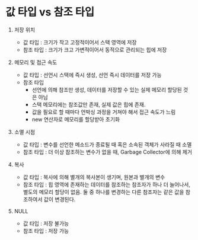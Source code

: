 # 값 타입 vs 참조 타입

1. 저장 위치
   - 값 타입 : 크기가 작고 고정적이어서 스택 영역에 저장
   - 참조 타입 : 크기가 크고 가변적이어서 동적으로 관리되는 힙에 저장

2. 메모리 및 접근 속도
   - 값 타입 : 선언시 스택에 즉시 생성, 선언 즉시 데이터를 저장 가능
   - 참조 타입 
     - 선언에 의해 참조만 생성, 데이터를 저장할 수 있는 실제 메모리 할당된 것은 아님
     - 스택 메모리에는 참조값만 존재, 실제 값은 힙에 존재. 
     - 값을 필요로 할 때마다 언박싱 과정을 거쳐야 해서 접근 속도가 느림
     - new 연산자로 메모리를 할당받아 초기화

3. 소멸 시점
   - 값 타입 : 변수를 선언한 메소드가 종료될 때 혹은 소속된 객체가 사라질 때 소멸
   - 참조 타입 : 더 이상 참조하는 변수가 없을 때, Garbage Collector에 의해 제거

4. 복사
   - 값 타입 : 복사에 의해 별개의 복사본이 생기며, 원본과 별개의 변수
   - 참조 타입 : 힙 영역에 존재하는 데이터를 참조하는 참조자가 하나 더 늘어나서, 별도의 메모리 할당이 없음. 둘 중 하나를 변경하는 다른 참조자는 같은 값을 참조하여서 값이 변경된다.

5. NULL
   - 값 타입 : 저장 불가능
   - 참조 타입 : 저장 가능

